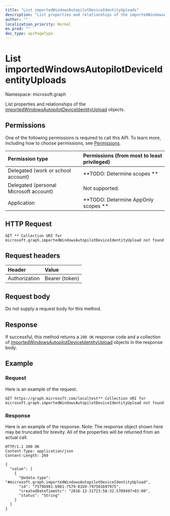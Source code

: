 ```yaml
---
title: "List importedWindowsAutopilotDeviceIdentityUploads"
description: "List properties and relationships of the importedWindowsAutopilotDeviceIdentityUpload objects."
author: ""
localization_priority: Normal
ms.prod: ""
doc_type: apiPageType
---
```


# List importedWindowsAutopilotDeviceIdentityUploads

Namespace: microsoft.graph

List properties and relationships of the [importedWindowsAutopilotDeviceIdentityUpload](../resources/importedwindowsautopilotdeviceidentityupload.md) objects.

## Permissions
One of the following permissions is required to call this API. To learn more, including how to choose permissions, see [Permissions](/concepts/permissions-reference.md).

|Permission type|Permissions (from most to least privileged)|
|:---|:---|
|Delegated (work or school account)|**TODO: Determine scopes **|
|Delegated (personal Microsoft account)|Not supported.|
|Application|**TODO: Determine AppOnly scopes **|

## HTTP Request
<!-- {
  "blockType": "ignored"
}
-->
``` http
GET ** Collection URI for microsoft.graph.importedWindowsAutopilotDeviceIdentityUpload not found
```

## Request headers
|Header|Value|
|:---|:---|
|Authorization|Bearer {token}|

## Request body
Do not supply a request body for this method.

## Response
If successful, this method returns a `200 OK` response code and a collection of [importedWindowsAutopilotDeviceIdentityUpload](../resources/importedwindowsautopilotdeviceidentityupload.md) objects in the response body.

## Example

### Request
Here is an example of the request.
<!-- {
  "blockType": "request",
  "name": "get_importedwindowsautopilotdeviceidentityupload"
}
-->
``` http
GET https://graph.microsoft.com/localtest** Collection URI for microsoft.graph.importedWindowsAutopilotDeviceIdentityUpload not found
```

### Response
Here is an example of the response. Note: The response object shown here may be truncated for brevity. All of the properties will be returned from an actual call.
<!-- {
  "blockType": "response",
  "truncated": true,
  "@odata.type": "collection(microsoft.graph.importedwindowsautopilotdeviceidentityupload)"
}
-->
``` http
HTTP/1.1 200 OK
Content-Type: application/json
Content-Length: 269

{
  "value": [
    {
      "@odata.type": "#microsoft.graph.importedWindowsAutopilotDeviceIdentityUpload",
      "id": "7579b981-b981-7579-81b9-797581b97975",
      "createdDateTimeUtc": "2016-12-31T23:58:32.5709497+03:00",
      "status": "String"
    }
  ]
}
```

